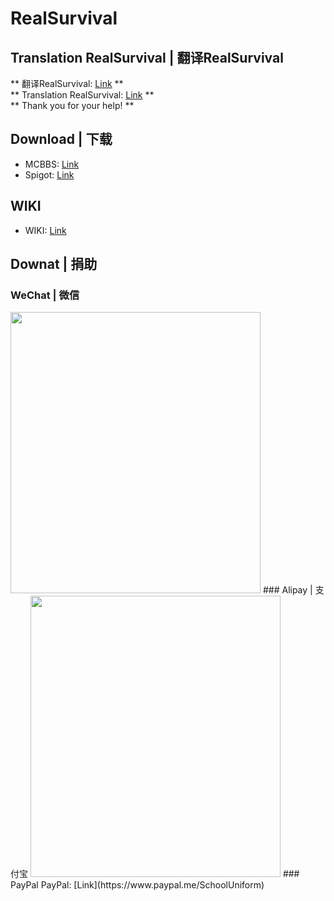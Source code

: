# RealSurvival  
  
## Translation RealSurvival | 翻译RealSurvival  
  
** 翻译RealSurvival: [Link](https://www.transifex.com/subr/realsurvival/dashboard/) **  
** Translation RealSurvival: [Link](https://www.transifex.com/subr/realsurvival/dashboard/) **  
** Thank you for your help! **  
  
## Download | 下载  
  
 * MCBBS: [Link](http://www.mcbbs.net/thread-691965-1-1.html)  
 * Spigot: [Link](https://www.spigotmc.org/resources/realsurvival-1-8-1-12.44213/)  
  
## WIKI  
  
 * WIKI: [Link](https://github.com/SchoolUniform/RealSurvival/wiki)  
  
## Downat | 捐助  
  
### WeChat | 微信  
<img src="https://i.loli.net/2018/05/12/5af6f5f0dbc06.png" width="400" height="450" />
### Alipay | 支付宝  
<img src="https://i.loli.net/2018/05/12/5af6f5f0dbb5b.png" width="400" height="450" />
### PayPal  
PayPal: [Link](https://www.paypal.me/SchoolUniform)

